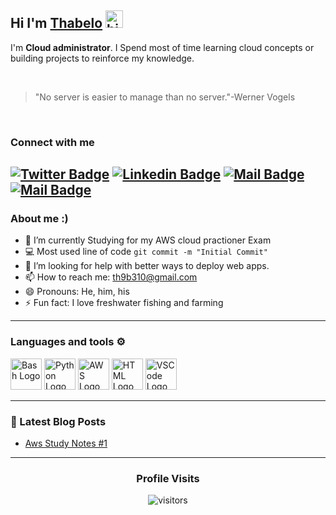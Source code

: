 ## Hi I'm [Thabelo](https://hashnode.com/@Thab310) <img src="https://user-images.githubusercontent.com/1303154/88677602-1635ba80-d120-11ea-84d8-d263ba5fc3c0.gif" width="28px" height="28px" alt="hi">


I'm **Cloud administrator**. I Spend most of time learning cloud concepts or building projects to reinforce my knowledge.

<br>

> "No server is easier to manage than  no server."-Werner Vogels

<br>

### Connect with me  
[![Twitter Badge](https://img.shields.io/badge/-@Thab31o-1ca0f1?style=flat&labelColor=1ca0f1&logo=twitter&logoColor=white&link=https://twitter.com/Thab31o)](https://twitter.com/Thab31o)
[![Linkedin Badge](https://img.shields.io/badge/-Thabelo-0e76a8?style=flat&labelColor=0e76a8&logo=linkedin&logoColor=white)](https://www.linkedin.com/in/thabelo-ramabualana/) [![Mail Badge](https://img.shields.io/badge/-@thab31o-e84393?style=flat&labelColor=e84393&logo=instagram&logoColor=white)](https://instagram.com/thab31o) [![Mail Badge](https://img.shields.io/badge/-Th9b310@gmail.com-c0392b?style=flat&labelColor=c0392b&logo=gmail&logoColor=white)](mailto:th9b310@gmail.com)
---

### About me :)
- 🔭 I’m currently Studying for my AWS cloud practioner Exam
- :computer: Most used line of code `git commit -m "Initial Commit"`
- 🤔 I’m looking for help with better ways to deploy web apps.
- 📫 How to reach me: th9b310@gmail.com
- 😄 Pronouns: He, him, his
- ⚡ Fun fact: I love freshwater fishing and farming
---

### Languages and tools ⚙️
<!-- For more icons please follow  https://github.com/MikeCodesDotNET/ColoredBadges -->
<p>
<img src="https://cdn.worldvectorlogo.com/logos/bash-1.svg" alt="Bash Logo" width="50" height="50"/> <img src="https://cdn.worldvectorlogo.com/logos/python-5.svg" alt="Python Logo" width="50" height="50"/> <img src="https://cdn.worldvectorlogo.com/logos/aws-2.svg" alt="AWS Logo" width="50" height="50"/>  <img src="https://www.svgrepo.com/show/303205/html-5-logo.svg" alt="HTML Logo" width="50" height="50"/>  <img src="https://cdn.worldvectorlogo.com/logos/visual-studio-code-1.svg" alt="VSCode Logo" width="50" height="50"/> 
</p>

---

### 📕 Latest Blog Posts
<!-- BLOG-POST-LIST:START -->
- [Aws Study Notes #1](https://thab310.hashnode.dev/aws-study-notes-1)
<!-- BLOG-POST-LIST:END-->
---

### <div align=center> Profile Visits 

<div align=center> 

![visitors](https://visitor-badge.glitch.me/badge?page_id=Thab310.Thab310)

